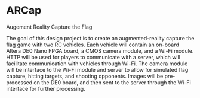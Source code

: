 ARCap
=====

Augement Reality Capture the Flag

The goal of this design project is to create an augmented-reality capture the flag game with two RC vehicles. Each vehicle will contain an on-board Altera DE0 Nano FPGA board, a CMOS camera module, and a Wi-Fi module. HTTP will be used for players to communicate with a server, which will facilitate communication with vehicles through Wi-Fi. The camera module will be interface to the Wi-Fi module and server to allow for simulated flag capture, hitting targets, and shooting opponents. Images will be pre-processed on the DE0 board, and then sent to the server through the Wi-Fi interface for further processing.
